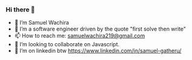### Hi there 👋


- 🔭 I’m Samuel Wachira
- 🌱 I’m a software engineer driven by the quote "first solve then write"
- 📫 How to reach me: samuelwachira219@gmail.com
- 👯 I’m looking to collaborate on Javascript.
- 🤔 I’m on linkedin btw https://www.linkedin.com/in/samuel-gatheru/
